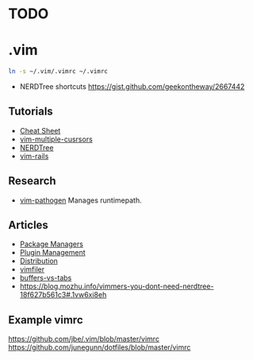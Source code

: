 # TODO

# .vim

```zsh
ln -s ~/.vim/.vimrc ~/.vimrc
```

* NERDTree shortcuts https://gist.github.com/geekontheway/2667442

## Tutorials
* [Cheat Sheet](http://www.viemu.com/vi-vim-cheat-sheet.gif)
* [vim-multiple-cusrsors](https://github.com/terryma/vim-multiple-cursors#quick-start)
* [NERDTree](https://github.com/scrooloose/nerdtree/blob/master/doc/NERD_tree.txt)
* [vim-rails](https://github.com/tpope/vim-rails)

## Research
* [vim-pathogen](https://github.com/tpope/vim-pathogen/) Manages runtimepath.

## Articles
* [Package Managers](http://vi.stackexchange.com/questions/388/what-is-the-difference-between-the-vim-package-managers)
* [Plugin Management](http://stackoverflow.com/questions/2458398/packageplugin-management-for-vim)
* [Distribution](https://github.com/carlhuda/janus)
* [vimfiler](https://github.com/Shougo/vimfiler.vim)
* [buffers-vs-tabs](https://joshldavis.com/2014/04/05/vim-tab-madness-buffers-vs-tabs/)
* https://blog.mozhu.info/vimmers-you-dont-need-nerdtree-18f627b561c3#.1vw6xi8eh

## Example vimrc
https://github.com/jbe/.vim/blob/master/vimrc
https://github.com/junegunn/dotfiles/blob/master/vimrc
